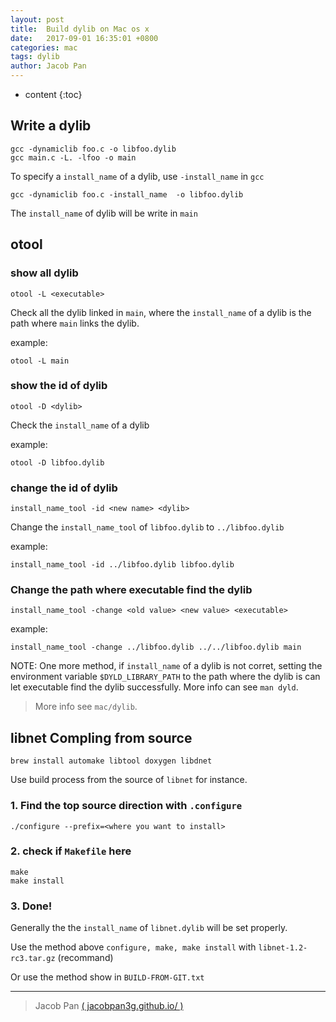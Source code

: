 ```yaml
---
layout: post
title:  Build dylib on Mac os x
date:   2017-09-01 16:35:01 +0800
categories: mac
tags: dylib
author: Jacob Pan
---
```


* content
{:toc}


## Write a dylib

```
gcc -dynamiclib foo.c -o libfoo.dylib
gcc main.c -L. -lfoo -o main
```

To specify a `install_name` of a dylib, use `-install_name` in `gcc`
```
gcc -dynamiclib foo.c -install_name  -o libfoo.dylib

```

The `install_name` of dylib will be write in `main`


## otool


### show all dylib

```
otool -L <executable>
```

Check all the dylib linked in `main`, where the
`install_name` of a dylib is the path where `main` links the dylib.

example:
```
otool -L main
```


### show the id of dylib

```
otool -D <dylib>
```

Check the `install_name` of a dylib

example:
```
otool -D libfoo.dylib
```


### change the id of dylib

```
install_name_tool -id <new name> <dylib>
```

Change the `install_name_tool` of `libfoo.dylib` to `../libfoo.dylib`

example:
```
install_name_tool -id ../libfoo.dylib libfoo.dylib 
```


### Change the path where executable find the dylib 

```
install_name_tool -change <old value> <new value> <executable>
```

example:
```
install_name_tool -change ../libfoo.dylib ../../libfoo.dylib main
```

NOTE: One more method, if `install_name` of a dylib is not corret, setting
      the environment variable `$DYLD_LIBRARY_PATH` to the path where the
      dylib is can let executable find the dylib successfully. More info can
      see `man dyld`.

> More info see `mac/dylib`.


## libnet Compling from source

```
brew install automake libtool doxygen libdnet
```

Use build process from the source of `libnet` for instance.

### 1. Find the top source direction with `.configure`

```
./configure --prefix=<where you want to install>
```

### 2. check if `Makefile` here

```
make
make install
```

### 3. Done! 

Generally the the `install_name` of `libnet.dylib` will be set properly.


Use the method above `configure, make, make install` with 
`libnet-1.2-rc3.tar.gz` (recommand)

Or use the method show in `BUILD-FROM-GIT.txt`


---
> Jacob Pan [( jacobpan3g.github.io/ )](http://jacobpan3g.github.io)
